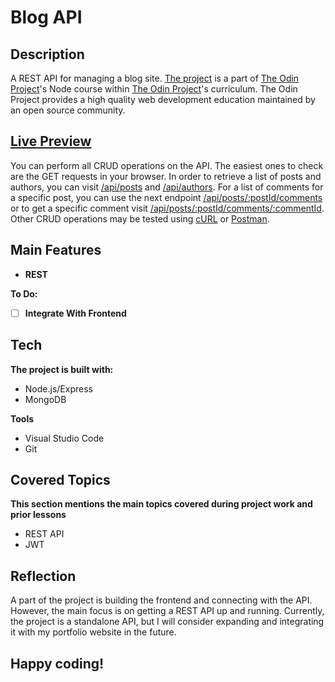# Blog API
## Description
A REST API for managing a blog site. [The project](https://www.theodinproject.com/lessons/nodejs-blog-api) is a part of [The Odin Project](https://www.theodinproject.com/dashboard)'s Node course within [The Odin Project](https://www.theodinproject.com/dashboard)'s curriculum. The Odin Project provides a high quality web development education maintained by an open source community.
## [Live Preview](https://haminimi-blog-api.glitch.me/api)
You can perform all CRUD operations on the API. The easiest ones to check are the GET requests in your browser. In order to retrieve a list of posts and authors, you can visit [/api/posts](https://haminimi-blog-api.glitch.me/api/posts) and [/api/authors](https://haminimi-blog-api.glitch.me/api/authors). For a list of comments for a specific post, you can use the next endpoint [/api/posts/:postId/comments](https://haminimi-blog-api.glitch.me/api/posts/65d0ad2ed0814d06706f37b8/comments) or to get a specific comment visit [/api/posts/:postId/comments/:commentId](https://haminimi-blog-api.glitch.me/api/posts/65d0ad2ed0814d06706f37b8/comments/65d0b5dc820417d7532c8d02).
Other CRUD operations may be tested using [cURL](https://curl.se/) or [Postman](https://www.postman.com/).
## Main Features
- **REST**

**To Do:**
- [ ] **Integrate With Frontend**
## Tech
**The project is built with:**
- Node.js/Express
- MongoDB

**Tools**
- Visual Studio Code
- Git
## Covered Topics
**This section mentions the main topics covered during project work and prior lessons**
- REST API
- JWT
## Reflection
A part of the project is building the frontend and connecting with the API. However, the main focus is on getting a REST API up and running. Currently, the project is a standalone API, but I will consider expanding and integrating it with my portfolio website in the future.
<!-- more dependencies -->
## Happy coding!
